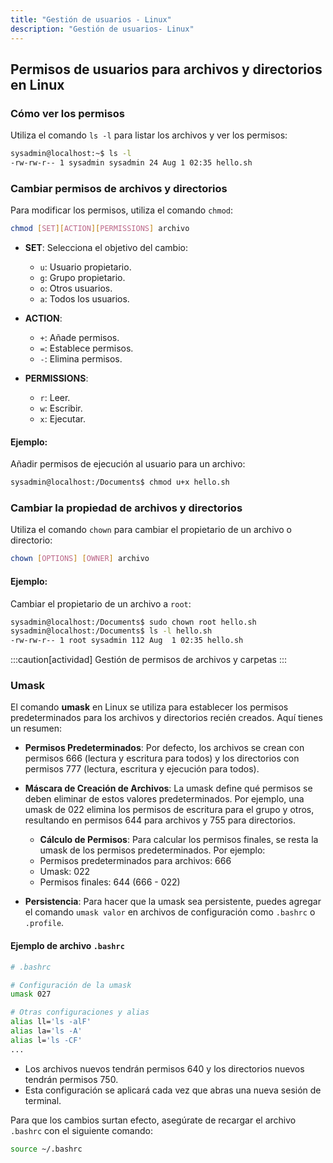 ```yaml
---
title: "Gestión de usuarios - Linux"
description: "Gestión de usuarios- Linux"
---
```


## Permisos de usuarios para archivos y directorios en Linux

### Cómo ver los permisos
Utiliza el comando `ls -l` para listar los archivos y ver los permisos:

```bash frame="none" ins="-rw-rw-r-- 1 sysadmin sysadmin 24 Aug 1 02:35 hello.sh"
sysadmin@localhost:~$ ls -l
-rw-rw-r-- 1 sysadmin sysadmin 24 Aug 1 02:35 hello.sh
```

### Cambiar permisos de archivos y directorios
Para modificar los permisos, utiliza el comando `chmod`:

```bash frame="none"
chmod [SET][ACTION][PERMISSIONS] archivo
```

- **SET**: Selecciona el objetivo del cambio:
  - `u`: Usuario propietario.
  - `g`: Grupo propietario.
  - `o`: Otros usuarios.
  - `a`: Todos los usuarios.

- **ACTION**:
  - `+`: Añade permisos.
  - `=`: Establece permisos.
  - `-`: Elimina permisos.

- **PERMISSIONS**:
  - `r`: Leer.
  - `w`: Escribir.
  - `x`: Ejecutar.

#### Ejemplo:
Añadir permisos de ejecución al usuario para un archivo:
```bash frame="none"
sysadmin@localhost:/Documents$ chmod u+x hello.sh
```

### Cambiar la propiedad de archivos y directorios
Utiliza el comando `chown` para cambiar el propietario de un archivo o directorio:

```bash frame="none"
chown [OPTIONS] [OWNER] archivo
```

#### Ejemplo:
Cambiar el propietario de un archivo a `root`:
```bash frame="none" ins="root"
sysadmin@localhost:/Documents$ sudo chown root hello.sh
sysadmin@localhost:/Documents$ ls -l hello.sh
-rw-rw-r-- 1 root sysadmin 112 Aug  1 02:35 hello.sh
```

:::caution[actividad]
Gestión de permisos de archivos y carpetas
:::

### Umask

El comando **umask** en Linux se utiliza para establecer los permisos predeterminados para los archivos y directorios recién creados. Aquí tienes un resumen:

- **Permisos Predeterminados**: Por defecto, los archivos se crean con permisos 666 (lectura y escritura para todos) y los directorios con permisos 777 (lectura, escritura y ejecución para todos).

- **Máscara de Creación de Archivos**: La umask define qué permisos se deben eliminar de estos valores predeterminados. Por ejemplo, una umask de 022 elimina los permisos de escritura para el grupo y otros, resultando en permisos 644 para archivos y 755 para directorios.

  -  **Cálculo de Permisos**: Para calcular los permisos finales, se resta la umask de los permisos predeterminados. Por ejemplo:
   - Permisos predeterminados para archivos: 666
   - Umask: 022
   - Permisos finales: 644 (666 - 022)

-  **Persistencia**: Para hacer que la umask sea persistente, puedes agregar el comando `umask valor` en archivos de configuración como `.bashrc` o `.profile`.

#### Ejemplo de archivo `.bashrc`

```bash
# .bashrc

# Configuración de la umask
umask 027

# Otras configuraciones y alias
alias ll='ls -alF'
alias la='ls -A'
alias l='ls -CF'
...
```

- Los archivos nuevos tendrán permisos 640 y los directorios nuevos tendrán permisos 750. 
- Esta configuración se aplicará cada vez que abras una nueva sesión de terminal.

Para que los cambios surtan efecto, asegúrate de recargar el archivo `.bashrc` con el siguiente comando:

```bash frame="none"
source ~/.bashrc
```
